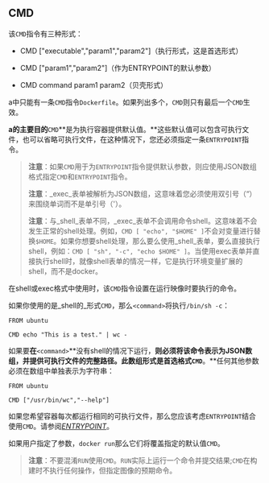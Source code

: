 ## CMD

该`CMD`指令有三种形式：

* CMD \["executable","param1","param2"\]（执行形式，这是首选形式）

* CMD \["param1","param2"\]（作为ENTRYPOINT的默认参数）

* CMD command param1 param2（贝壳形式）

a中只能有一条`CMD`指令`Dockerfile`。如果列出多个，`CMD`则只有最后一个`CMD`生效。

**a的主要目的**`CMD`**是为执行容器提供默认值。**这些默认值可以包含可执行文件，也可以省略可执行文件，在这种情况下，您还必须指定一条`ENTRYPOINT`指令。

> **注意**：如果`CMD`用于为`ENTRYPOINT`指令提供默认参数，则应使用JSON数组格式指定`CMD`和`ENTRYPOINT`指令。
>
> **注意**：_exec_表单被解析为JSON数组，这意味着您必须使用双引号（“）来围绕单词而不是单引号（'）。
>
> **注意**：与_shell_表单不同，_exec_表单不会调用命令shell。这意味着不会发生正常的shell处理。例如，`CMD [ "echo", "$HOME" ]`不会对变量进行替换`$HOME`。如果你想要shell处理，那么要么使用_shell_表单，要么直接执行shell，例如：`CMD [ "sh", "-c", "echo $HOME" ]`。当使用exec表单并直接执行shell时，就像shell表单的情况一样，它是执行环境变量扩展的shell，而不是docker。

在shell或exec格式中使用时，该`CMD`指令设置在运行映像时要执行的命令。

如果你使用的是_shell的_形式`CMD`，那么`<command>`将执行`/bin/sh -c`：

```
FROM ubuntu

CMD echo "This is a test." | wc -
```

如果要**在**`<command>`**没有shell的情况下运行，**则必须将该命令表示为JSON数组，并提供可执行文件的完整路径。**此数组形式是首选格式**`CMD`**。**任何其他参数必须在数组中单独表示为字符串：

```
FROM ubuntu

CMD ["/usr/bin/wc","--help"]
```

如果您希望容器每次都运行相同的可执行文件，那么您应该考虑`ENTRYPOINT`结合使用`CMD`。请参阅[_ENTRYPOINT_](https://docs.docker.com/engine/reference/builder/#entrypoint)。

如果用户指定了参数，`docker run`那么它们将覆盖指定的默认值`CMD`。

> **注意**：不要混淆`RUN`使用`CMD`。`RUN`实际上运行一个命令并提交结果;`CMD`在构建时不执行任何操作，但指定图像的预期命令。



